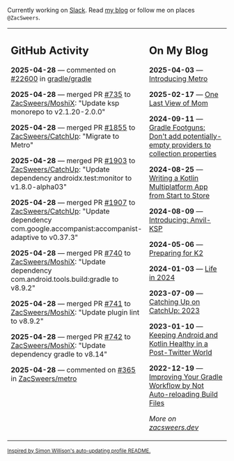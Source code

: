 Currently working on [Slack](https://slack.com/). Read [my blog](https://zacsweers.dev/) or follow me on places `@ZacSweers`.

<table><tr><td valign="top" width="60%">

## GitHub Activity
<!-- githubActivity starts -->
**2025-04-28** — commented on [#22600](https://github.com/gradle/gradle/issues/22600#issuecomment-2836812375) in [gradle/gradle](https://github.com/gradle/gradle)

**2025-04-28** — merged PR [#735](https://github.com/ZacSweers/MoshiX/pull/735) to [ZacSweers/MoshiX](https://github.com/ZacSweers/MoshiX): "Update ksp monorepo to v2.1.20-2.0.0"

**2025-04-28** — merged PR [#1855](https://github.com/ZacSweers/CatchUp/pull/1855) to [ZacSweers/CatchUp](https://github.com/ZacSweers/CatchUp): "Migrate to Metro"

**2025-04-28** — merged PR [#1903](https://github.com/ZacSweers/CatchUp/pull/1903) to [ZacSweers/CatchUp](https://github.com/ZacSweers/CatchUp): "Update dependency androidx.test:monitor to v1.8.0-alpha03"

**2025-04-28** — merged PR [#1907](https://github.com/ZacSweers/CatchUp/pull/1907) to [ZacSweers/CatchUp](https://github.com/ZacSweers/CatchUp): "Update dependency com.google.accompanist:accompanist-adaptive to v0.37.3"

**2025-04-28** — merged PR [#740](https://github.com/ZacSweers/MoshiX/pull/740) to [ZacSweers/MoshiX](https://github.com/ZacSweers/MoshiX): "Update dependency com.android.tools.build:gradle to v8.9.2"

**2025-04-28** — merged PR [#741](https://github.com/ZacSweers/MoshiX/pull/741) to [ZacSweers/MoshiX](https://github.com/ZacSweers/MoshiX): "Update plugin lint to v8.9.2"

**2025-04-28** — merged PR [#742](https://github.com/ZacSweers/MoshiX/pull/742) to [ZacSweers/MoshiX](https://github.com/ZacSweers/MoshiX): "Update dependency gradle to v8.14"

**2025-04-28** — commented on [#365](https://github.com/ZacSweers/metro/issues/365#issuecomment-2836274145) in [ZacSweers/metro](https://github.com/ZacSweers/metro)
<!-- githubActivity ends -->
</td><td valign="top" width="40%">

## On My Blog
<!-- blog starts -->
**2025-04-03** — [Introducing Metro](https://www.zacsweers.dev/introducing-metro/)

**2025-02-17** — [One Last View of Mom](https://www.zacsweers.dev/one-last-view-of-mom/)

**2024-09-11** — [Gradle Footguns: Don't add potentially-empty providers to collection properties](https://www.zacsweers.dev/gradle-footgun-adding-empty-providers-to-collection-properties/)

**2024-08-25** — [Writing a Kotlin Multiplatform App from Start to Store](https://www.zacsweers.dev/writing-a-kotlin-multiplatform-app-from-start-to-store/)

**2024-08-09** — [Introducing: Anvil-KSP](https://www.zacsweers.dev/introducing-anvil-ksp/)

**2024-05-06** — [Preparing for K2](https://www.zacsweers.dev/preparing-for-k2/)

**2024-01-03** — [Life in 2024](https://www.zacsweers.dev/life-in-2024/)

**2023-07-09** — [Catching Up on CatchUp: 2023](https://www.zacsweers.dev/catching-up-on-catchup-2023/)

**2023-01-10** — [Keeping Android and Kotlin Healthy in a Post-Twitter World](https://www.zacsweers.dev/keeping-android-healthy/)

**2022-12-19** — [Improving Your Gradle Workflow by Not Auto-reloading Build Files](https://www.zacsweers.dev/improving-your-workflow-by-not-auto-reloading-build-files/)
<!-- blog ends -->
_More on [zacsweers.dev](https://zacsweers.dev/)_
</td></tr></table>

<sub><a href="https://simonwillison.net/2020/Jul/10/self-updating-profile-readme/">Inspired by Simon Willison's auto-updating profile README.</a></sub>